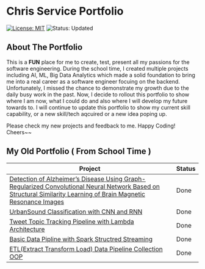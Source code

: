 # Chris Service Portfolio
[![License: MIT](https://img.shields.io/badge/License-MIT-yellow.svg)](https://opensource.org/licenses/MIT)  ![Status: Updated](https://img.shields.io/badge/Status-In_Progress-red)

## About The Portfolio
This is a **FUN** place for me to create, test, present all my passions for the software engineering. During the school time, I created multiple projects including AI, ML, Big Data Analytics which made a solid foundation to bring me into a real career as a software engineer focuing on the backend. Unfortunately, I missed the chance to demonstrate my growth due to the daily busy work in the past. Now, I decide to rollout this portfolio to show where I am now, what I could do and also where I will develop my future towards to. I will continue to update this portfolio to show my current skill capability, or a new skill/tech aqcuired or a new idea poping up.  

Please check my new projects and feedback to me. Happy Coding! Cheers~~

## My Old Portfolio ( From School Time )

| Project       | Status |
| ------------- |---------|
| [Detection of Alzheimer’s Disease Using Graph-Regularized Convolutional Neural Network Based on Structural Similarity Learning of Brain Magnetic Resonance Images](https://github.com/mlmaster1995/Detection-of-AD-Using-Graph-Regularized-CNN-Based-on-MRIs) | Done|
| [UrbanSound Classification with CNN and RNN](https://github.com/mlmaster1995/UrbanSound-Classification_CNN_RNN) |Done |
| [Tweet Topic Tracking Pipeline with Lambda Architecture](https://github.com/mlmaster1995/twitter-with-kafka-stream) | Done |
| [Basic Data Pipline with Spark Structred Streaming](https://github.com/mlmaster1995/Flume_Kafka_StructureStream_ELT) | Done |
| [ETL(Extract Transform Load) Data Pipeline Collection OOP](https://github.com/mlmaster1995/Flume_Kafka_StructureStream_ELT_Updated) |Done |

